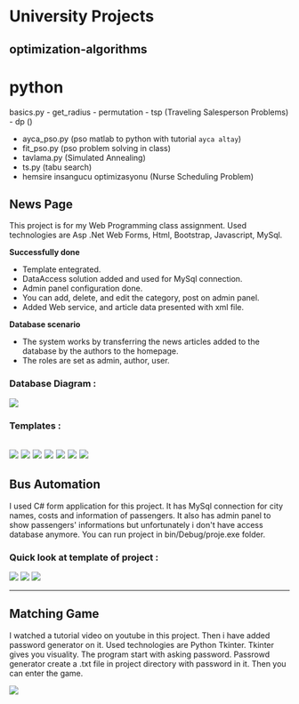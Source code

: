 # University Projects

## optimization-algorithms 
# python
basics.py
    - get_radius
    - permutation
    - tsp (Traveling Salesperson Problems)
    - dp ()
- ayca_pso.py (pso matlab to python with tutorial `ayca altay`)
- fit_pso.py (pso problem solving in class)
- tavlama.py (Simulated Annealing)
- ts.py (tabu search)
- hemsire insangucu optimizasyonu (Nurse Scheduling Problem)

## News Page
This project is for my Web Programming class assignment. Used technologies are Asp .Net Web Forms, Html, Bootstrap, Javascript, MySql. 

**Successfully done**
 - Template entegrated.
 - DataAccess solution added and used for MySql connection.
 - Admin panel configuration done.
 - You can add, delete, and edit the category, post on admin panel.
 - Added Web service, and article data presented with xml file.</br>

**Database scenario**
 - The system works by transferring the news articles added to the database by the authors to the homepage.
 - The roles are set as admin, author, user.
### Database Diagram :
![](https://github.com/zeraphosa1/university_projects/blob/main/documentation/news-page/db_diagram.PNG)
### Templates :
![](https://github.com/zeraphosa1/university_projects/blob/main/documentation/news-page/homepage.PNG)
![](https://github.com/zeraphosa1/university_projects/blob/main/documentation/news-page/admin-login.PNG)
![](https://github.com/zeraphosa1/university_projects/blob/main/documentation/news-page/control-panel.PNG)
![](https://github.com/zeraphosa1/university_projects/blob/main/documentation/news-page/cp-1.PNG)
![](https://github.com/zeraphosa1/university_projects/blob/main/documentation/news-page/cp-2.PNG)
![](https://github.com/zeraphosa1/university_projects/blob/main/documentation/news-page/websevice-1.PNG)
![](https://github.com/zeraphosa1/university_projects/blob/main/documentation/news-page/xml.PNG)
---

## Bus Automation
I used C# form application for this project. It has MySql connection for city names, costs and information of passengers. It also has admin panel to show passengers' informations but unfortunately i don't have access database anymore. You can run project in bin/Debug/proje.exe folder.

### Quick look at template of project :
![](https://github.com/zeraphosa1/university_projects/blob/main/documentation/bus-automation/ba-1.PNG)
![](https://github.com/zeraphosa1/university_projects/blob/main/documentation/bus-automation/ba-2.PNG)
![](https://github.com/zeraphosa1/university_projects/blob/main/documentation/bus-automation/ba-3.PNG)

---
## Matching Game
I watched a tutorial video on youtube in this project. Then i have added password generator on it. Used technologies are Python Tkinter. Tkinter gives you visuality. 
The program start with asking password. Passrowd generator create a .txt file in project directory with password in it. Then you can enter the game.

![](https://github.com/zeraphosa1/university_projects/blob/main/documentation/matching-game/mg-1.PNG)
